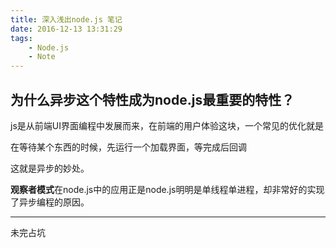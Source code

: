 ```yaml
---
title: 深入浅出node.js 笔记
date: 2016-12-13 13:31:29
tags:
    - Node.js
    - Note
---
```


## 为什么异步这个特性成为node.js最重要的特性？
js是从前端UI界面编程中发展而来，在前端的用户体验这块，一个常见的优化就是

在等待某个东西的时候，先运行一个加载界面，等完成后回调

这就是异步的妙处。

**观察者模式**在node.js中的应用正是node.js明明是单线程单进程，却非常好的实现了异步编程的原因。

***
未完占坑

